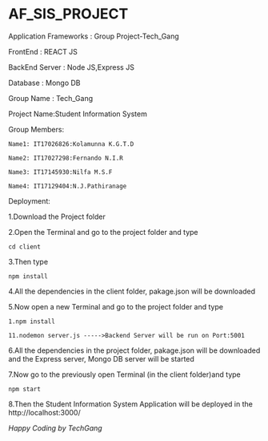 # AF_SIS_PROJECT
Application Frameworks : Group Project-Tech_Gang

FrontEnd : REACT JS  

BackEnd Server : Node JS,Express JS  

Database : Mongo DB

Group Name : Tech_Gang

Project Name:Student Information System

Group Members:

    Name1: IT17026826:Kolamunna K.G.T.D

    Name2: IT17027298:Fernando N.I.R 

    Name3: IT17145930:Nilfa M.S.F 

    Name4: IT17129404:N.J.Pathiranage


Deployment:


1.Download the Project folder

2.Open the Terminal and go to the project folder and type

    cd client

3.Then type

    npm install

4.All the dependencies in the client folder, pakage.json will be downloaded

5.Now open a new Terminal and go to the project folder and type

    1.npm install

    11.nodemon server.js ----->Backend Server will be run on Port:5001

6.All the dependencies in the project folder, pakage.json will be downloaded and the Express server, Mongo DB server will be started

7.Now go to the previously open Terminal (in the client folder)and type

    npm start

8.Then the Student Information System Application will be deployed in the http://localhost:3000/




*Happy Coding by TechGang*
